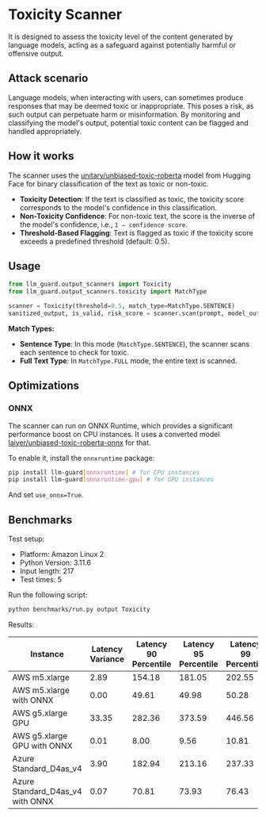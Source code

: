 # Toxicity Scanner

It is designed to assess the toxicity level of the content generated by language models, acting as a safeguard against
potentially harmful or offensive output.

## Attack scenario

Language models, when interacting with users, can sometimes produce responses that may be deemed toxic or inappropriate.
This poses a risk, as such output can perpetuate harm or misinformation. By monitoring and classifying the model's
output, potential toxic content can be flagged and handled appropriately.

## How it works

The scanner uses the [unitary/unbiased-toxic-roberta](https://huggingface.co/unitary/unbiased-toxic-roberta) model from Hugging Face for binary classification of the text as toxic or non-toxic.

- **Toxicity Detection**: If the text is classified as toxic, the toxicity score corresponds to the model's confidence in this classification.
- **Non-Toxicity Confidence**: For non-toxic text, the score is the inverse of the model's confidence, i.e., `1 − confidence score`.
- **Threshold-Based Flagging**: Text is flagged as toxic if the toxicity score exceeds a predefined threshold (default: 0.5).

## Usage

```python
from llm_guard.output_scanners import Toxicity
from llm_guard.output_scanners.toxicity import MatchType

scanner = Toxicity(threshold=0.5, match_type=MatchType.SENTENCE)
sanitized_output, is_valid, risk_score = scanner.scan(prompt, model_output)
```

**Match Types:**

- **Sentence Type**: In this mode (`MatchType.SENTENCE`), the scanner scans each sentence to check for toxic.
- **Full Text Type**: In `MatchType.FULL` mode, the entire text is scanned.

## Optimizations

### ONNX

The scanner can run on ONNX Runtime, which provides a significant performance boost on CPU instances. It uses a
converted model [laiyer/unbiased-toxic-roberta-onnx](https://huggingface.co/laiyer/unbiased-toxic-roberta-onnx) for
that.

To enable it, install the `onnxruntime` package:

```sh
pip install llm-guard[onnxruntime] # for CPU instances
pip install llm-guard[onnxruntime-gpu] # for GPU instances
```

And set `use_onnx=True`.

## Benchmarks

Test setup:

- Platform: Amazon Linux 2
- Python Version: 3.11.6
- Input length: 217
- Test times: 5

Run the following script:

```sh
python benchmarks/run.py output Toxicity
```

Results:

| Instance                         | Latency Variance | Latency 90 Percentile | Latency 95 Percentile | Latency 99 Percentile | Average Latency (ms) | QPS      |
|----------------------------------|------------------|-----------------------|-----------------------|-----------------------|----------------------|----------|
| AWS m5.xlarge                    | 2.89             | 154.18                | 181.05                | 202.55                | 100.40               | 2161.43  |
| AWS m5.xlarge with ONNX          | 0.00             | 49.61                 | 49.98                 | 50.28                 | 48.77                | 4449.47  |
| AWS g5.xlarge GPU                | 33.35            | 282.36                | 373.59                | 446.56                | 99.57                | 2179.37  |
| AWS g5.xlarge GPU with ONNX      | 0.01             | 8.00                  | 9.56                  | 10.81                 | 4.85                 | 44719.38 |
| Azure Standard_D4as_v4           | 3.90             | 182.94                | 213.16                | 237.33                | 118.62               | 1829.38  |
| Azure Standard_D4as_v4 with ONNX | 0.07             | 70.81                 | 73.93                 | 76.43                 | 61.40                | 3534.14  |
